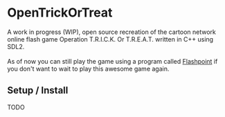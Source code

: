 # OpenTrickOrTreat
A work in progress (WIP), open source recreation of the cartoon network online flash game Operation T.R.I.C.K. Or T.R.E.A.T. written in C++ using SDL2.
<br>
<br>
As of now you can still play the game using a program called [Flashpoint](https://bluemaxima.org/flashpoint) if you don't want to wait to play this awesome game again.

## Setup / Install

TODO
